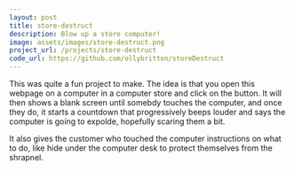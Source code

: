 ```yaml
---
layout: post
title: store-destruct
description: Blow up a store computer!
image: assets/images/store-destruct.png
project_url: /projects/store-destruct
code_url: https://github.com/ollybritton/storeDestruct
---
```


This was quite a fun project to make. The idea is that you open this webpage on a computer in a computer store and click on the button. It will then shows a blank screen until somebdy touches the computer, and once they do, it starts a countdown that progressively beeps louder and says the computer is going to expolde, hopefully scaring them a bit.

It also gives the customer who touched the computer instructions on what to do, like hide under the computer desk to protect themselves from the shrapnel.